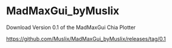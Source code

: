 # MadMaxGui_byMuslix


Download Version 0.1 of the MadMaxGui Chia Plotter

https://github.com/Muslix/MadMaxGui_byMuslix/releases/tag/0.1


